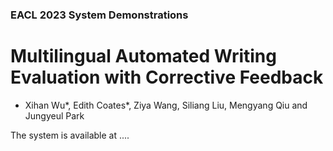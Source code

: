 ### EACL 2023 System Demonstrations

# Multilingual Automated Writing Evaluation with Corrective Feedback
- Xihan Wu*, Edith Coates*, Ziya Wang, Siliang Liu, Mengyang Qiu and Jungyeul Park


The system is available at ....


